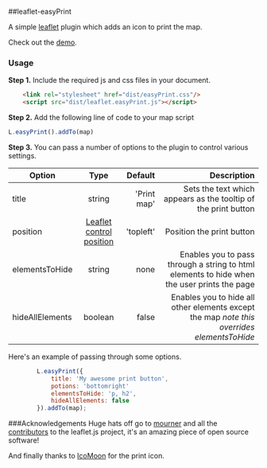 ##leaflet-easyPrint

A simple [leaflet](http://www.leafletjs.com) plugin which adds an icon to print the map.

Check out the [demo](http://rowanwins.github.com/leaflet-easyPrint/).

### Usage
**Step 1.** Include the required js and css files in your document. 

```html
   	<link rel="stylesheet" href="dist/easyPrint.css"/>
   	<script src="dist/leaflet.easyPrint.js"></script>
```

**Step 2.** Add the following line of code to your map script

``` js
L.easyPrint().addTo(map)
```

**Step 3.**
You can pass a number of options to the plugin to control various settings.

| Option        | Type      | Default  | Description |
| ------------- |:---------:| --------:| -----------:|
| title | string | 'Print map' | Sets the text which appears as the tooltip of the print button |
| position | [Leaflet control position](http://leafletjs.com/reference.html#control-positions) | 'topleft' | Position the print button |
| elementsToHide | string | none | Enables you to pass through a string to html elements to hide when the user prints the page |
| hideAllElements | boolean | false | Enables you to hide all other elements except the map *note this overrides elementsToHide* |


Here's an example of passing through some options.
``` js
		L.easyPrint({
        	title: 'My awesome print button',
        	potions: 'bottomright'
        	elementsToHide: 'p, h2',
        	hideAllElements: false
		}).addTo(map);
```

###Acknowledgements
Huge hats off go to [mourner](https://github.com/mourner) and all the [contributors](https://github.com/Leaflet/Leaflet/graphs/contributors) to the leaflet.js project, it's an amazing piece of open source software!

And finally thanks to [IcoMoon](http://icomoon.io/) for the print icon.